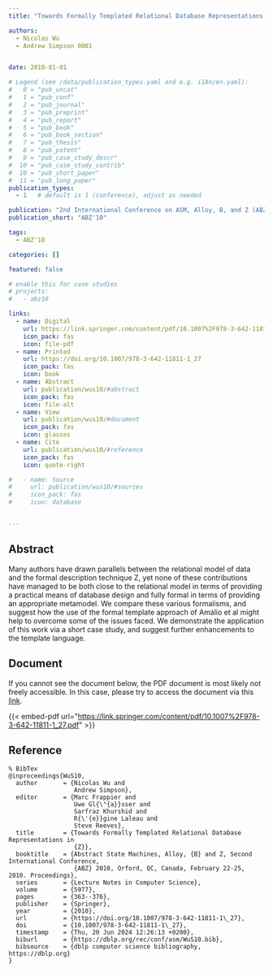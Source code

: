 ```yaml
---
title: "Towards Formally Templated Relational Database Representations in Z"

authors:
  - Nicolas Wu
  - Andrew Simpson 0001


date: 2010-01-01

# Legend (see /data/publication_types.yaml and e.g. i18n/en.yaml): 
#   0 = "pub_uncat"
#   1 = "pub_conf"
#   2 = "pub_journal"
#   3 = "pub_preprint"
#   4 = "pub_report"
#   5 = "pub_book"
#   6 = "pub_book_section"
#   7 = "pub_thesis"
#   8 = "pub_patent"
#   9 = "pub_case_study_descr"
#  10 = "pub_case_study_contrib"
#  10 = "pub_short_paper"
#  11 = "pub_long_paper"
publication_types:
  - 1   # default is 1 (conference), adjust as needed

publication: "2nd International Conference on ASM, Alloy, B, and Z (ABZ'10)"
publication_short: "ABZ'10"

tags:
  - ABZ'10

categories: []

featured: false

# enable this for case studies
# projects:
#   - abz10

links:
  - name: Digital
    url: https://link.springer.com/content/pdf/10.1007%2F978-3-642-11811-1_27.pdf
    icon_pack: fas
    icon: file-pdf
  - name: Printed
    url: https://doi.org/10.1007/978-3-642-11811-1_27
    icon_pack: fas
    icon: book
  - name: Abstract
    url: publication/wus10/#abstract
    icon_pack: fas
    icon: file-alt
  - name: View
    url: publication/wus10/#document
    icon_pack: fas
    icon: glasses
  - name: Cite
    url: publication/wus10/#reference
    icon_pack: fas
    icon: quote-right

#   - name: Source
#     url: publication/wus10/#sources
#     icon_pack: fas
#     icon: database


---
```


## Abstract

Many authors have drawn parallels between the relational model of data and the formal description technique Z, yet none of these contributions have managed to be both close to the relational model in terms of providing a practical means of database design and fully formal in terms of providing an appropriate metamodel. We compare these various formalisms, and suggest how the use of the formal template approach of Amálio et al might help to overcome some of the issues faced. We demonstrate the application of this work via a short case study, and suggest further enhancements to the template language.

## Document

If you cannot see the document below, the PDF document is most likely not freely accessible. In this case, please try to access the document via this <a href="https://link.springer.com/content/pdf/10.1007%2F978-3-642-11811-1_27.pdf">link</a>.

{{< embed-pdf url="https://link.springer.com/content/pdf/10.1007%2F978-3-642-11811-1_27.pdf" >}}

## Reference

```
% BibTex
@inproceedings{WuS10,
  author       = {Nicolas Wu and
                  Andrew Simpson},
  editor       = {Marc Frappier and
                  Uwe Gl{\"{a}}sser and
                  Sarfraz Khurshid and
                  R{\'{e}}gine Laleau and
                  Steve Reeves},
  title        = {Towards Formally Templated Relational Database Representations in
                  {Z}},
  booktitle    = {Abstract State Machines, Alloy, {B} and Z, Second International Conference,
                  {ABZ} 2010, Orford, QC, Canada, February 22-25, 2010. Proceedings},
  series       = {Lecture Notes in Computer Science},
  volume       = {5977},
  pages        = {363--376},
  publisher    = {Springer},
  year         = {2010},
  url          = {https://doi.org/10.1007/978-3-642-11811-1\_27},
  doi          = {10.1007/978-3-642-11811-1\_27},
  timestamp    = {Thu, 20 Jun 2024 12:26:13 +0200},
  biburl       = {https://dblp.org/rec/conf/asm/WuS10.bib},
  bibsource    = {dblp computer science bibliography, https://dblp.org}
}


```

<!-- # add information for case study papers (if available)
## Sources

- **Used formal method:**
  [ASM](/method/asm)
- **Resources and tools:**
  Asmeta

For more information, please contact the <a href ="mailto:silvia.bonfanti@unibg.it;arcaini@nii.ac.jp;angelo.gargantini@unibg.it;scandurra@unibg.it;elvinia.riccobene@unimi.it">authors</a>-->

